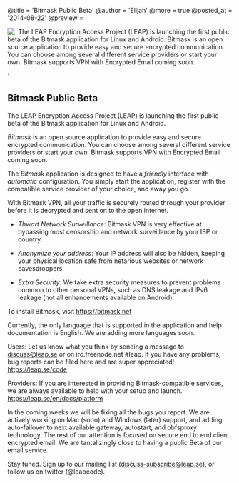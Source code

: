@title = 'Bitmask Public Beta'
@author = 'Elijah'
@more = true
@posted_at = '2014-08-22'
@preview = '<div style="float:left; margin-right: 8px; margin-left: 0;"><img src="/img/pages/bitmask.png"></div><p>The LEAP Encryption Access Project (LEAP) is launching the first public beta of the Bitmask application for Linux and Android. Bitmask is an open source application to provide easy and secure encrypted communication. You can choose among several different service providers or start your own. Bitmask supports VPN with Encrypted Email coming soon.</p>'


Bitmask Public Beta
-------------------------------------------

The LEAP Encryption Access Project (LEAP) is launching the first public beta of the Bitmask application for Linux and Android.

*Bitmask* is an open source application to provide easy and secure encrypted communication. You can choose among several different service providers or start your own. Bitmask supports VPN with Encrypted Email coming soon.

The *Bitmask* application is designed to have a *friendly* interface with *automatic* configuration. You simply start the application, register with the compatible service provider of your choice, and away you go.

With Bitmask VPN, all your traffic is securely routed through your provider before it is decrypted and sent on to the open internet.

* *Thwart Network Surveillance*: Bitmask VPN is very effective at bypassing most censorship and network surveillance by your ISP or country.

* *Anonymize your address*: Your IP address will also be hidden, keeping your physical location safe from nefarious websites or network eavesdroppers.

* *Extra Security*: We take extra security measures to prevent problems common to other personal VPNs, such as DNS leakage and IPv6 leakage (not all enhancements available on Android).

To install Bitmask, visit https://bitmask.net

Currently, the only language that is supported in the application and help documentation is English. We are adding more languages soon.

Users: Let us know what you think by sending a message to discuss@leap.se or on irc.freenode.net #leap. If you have any problems, bug reports can be filed here and are super appreciated! https://leap.se/code

Providers: If you are interested in providing Bitmask-compatible services, we are always available to help with your setup and launch. https://leap.se/en/docs/platform

In the coming weeks we will be fixing all the bugs you report. We are actively working on Mac (soon) and Windows (later) support, and adding auto-failover to next available gateway, autostart, and obfsproxy technology. The rest of our attention is focused on secure end to end client encrypted email. We are tantalizingly close to having a public Beta of our email service.

Stay tuned. Sign up to our mailing list (discuss-subscribe@leap.se), or follow us on twitter (@leapcode).
